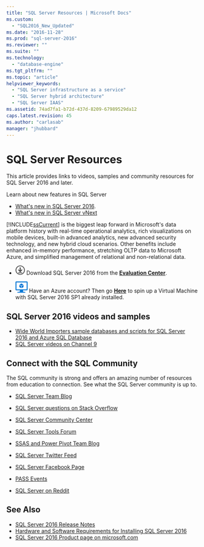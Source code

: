 ```yaml
---
title: "SQL Server Resources | Microsoft Docs"
ms.custom: 
  - "SQL2016_New_Updated"
ms.date: "2016-11-28"
ms.prod: "sql-server-2016"
ms.reviewer: ""
ms.suite: ""
ms.technology: 
  - "database-engine"
ms.tgt_pltfrm: ""
ms.topic: "article"
helpviewer_keywords: 
  - "SQL Server infrastructure as a service"
  - "SQL Server hybrid architecture"
  - "SQL Server IAAS"
ms.assetid: 74ad7fa1-b72d-437d-8209-67989529da12
caps.latest.revision: 45
ms.author: "carlasab"
manager: "jhubbard"
---
```

# SQL Server Resources
  This article provides links to videos, samples and community resources for SQL Server 2016 and later.  
  
 Learn about  new features in SQL Server
 - [What's new in SQL Server 2016](../sql-server/what-s-new-in-sql-server-2016.md).
 - [What's new in SQL Server vNext](../sql-server/what-s-new-in-sql-server-vnext.md)  
  
 [!INCLUDE[ssCurrent](../a9notintoc/includes/sscurrent-md.md)] is the biggest leap forward in Microsoft's data platform history with real-time operational analytics, rich visualizations on mobile devices, built-in advanced analytics, new advanced security technology, and new hybrid cloud scenarios. Other benefits include enhanced in-memory performance, stretching OLTP data to Microsoft Azure, and simplified management of relational and non-relational data.  
  
-   [![Download from Evaluation Center](../a9notintoc/media/download.png)](https://www.microsoft.com/en-us/evalcenter/evaluate-sql-server-2016) Download SQL Server 2016 from the  **[Evaluation Center](https://www.microsoft.com/en-us/evalcenter/evaluate-sql-server-2016)**.  
  
- ![Azure Virtual Machine small](../analysis-services/media/azure-virtual-machine-small.png) Have an Azure account?  Then go **[Here](https://azure.microsoft.com/en-us/marketplace/partners/microsoft/sqlserver2016sp1standardwindowsserver2016/)** to spin up a Virtual Machine with SQL Server 2016 SP1 already installed. 
  
## SQL Server 2016 videos and samples  
- [Wide World Importers sample databases and scripts for SQL Server 2016 and Azure SQL Database](https://github.com/Microsoft/sql-server-samples)  
- [SQL Server videos on Channel 9](https://channel9.msdn.com/Search?term=SQL%20Server%202016)  
  
##  <a name="community"></a> Connect with the SQL Community  
 The SQL  community is strong and offers an amazing number of resources from education to connection. See what the SQL Server community is up to.  
  
-   [SQL Server Team Blog](http://blogs.technet.com/b/dataplatforminsider/)  
  
-   [SQL Server questions on Stack Overflow](http://stackoverflow.com/questions/tagged/sql-server)  
  
-   [SQL Server Community Center](http://www.microsoft.com/sqlserver/2008/en/us/community.aspx)  
  
-   [SQL Server Tools Forum](https://social.technet.microsoft.com/Forums/sqlserver/en-US/home?forum=sqltools)  
  
-   [SSAS and Power Pivot Team Blog](https://blogs.msdn.microsoft.com/analysisservices/tag/powerpivot/)  
  
-   [SQL Server Twitter Feed](http://twitter.com/ms_sql_server)  
  
-   [SQL Server Facebook Page](http://www.facebook.com/sqlserver)  
  
-   [PASS Events](http://www.sqlpass.org/Events.aspx)  
  
-   [SQL Server on Reddit](https://www.reddit.com/r/sqlserver)  
  
## See Also
- [SQL Server 2016 Release Notes](../sql-server/sql-server-2016-release-notes.md)
- [Hardware and Software Requirements for Installing SQL Server 2016](../sql-server/install/hardware-and-software-requirements-for-installing-sql-server.md)
 -  [SQL Server 2016 Product page on microsoft.com](http://www.microsoft.com/en-us/server-cloud/products/sql-server-2016/)  
  
  